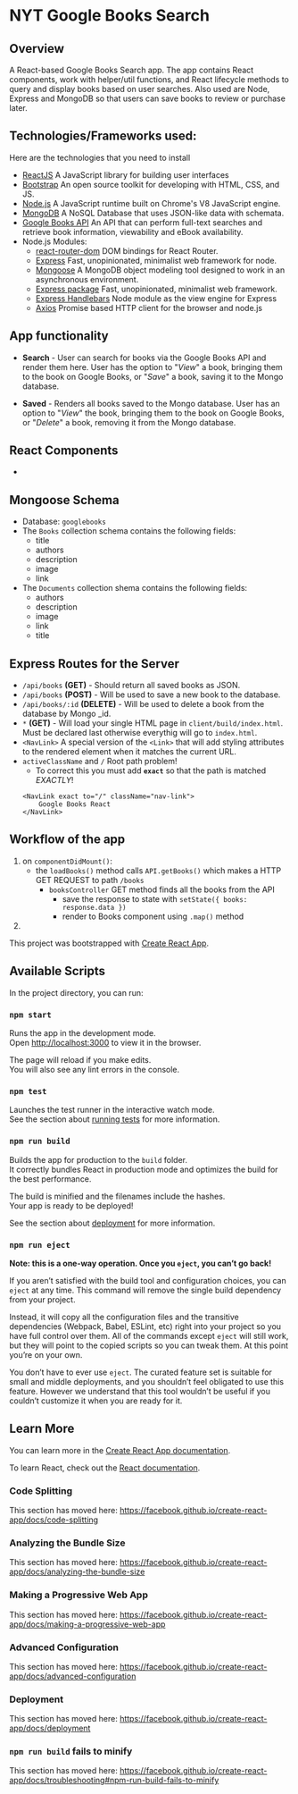 # NYT Google Books Search

## Overview
A React-based Google Books Search app. The app contains React components, work with helper/util functions, and React lifecycle methods to query and display books based on user searches. Also used are Node, Express and MongoDB so that users can save books to review or purchase later.

## Technologies/Frameworks used:
Here are the technologies that you need to install 
* [ReactJS](https://reactjs.org/) A JavaScript library for building user interfaces
* [Bootstrap](https://getbootstrap.com/) An open source toolkit for developing with HTML, CSS, and JS. 
* [Node.js](https://nodejs.org/en/) A JavaScript runtime built on Chrome's V8 JavaScript engine.
* [MongoDB](https://www.mongodb.com/) A NoSQL Database that uses JSON-like data with schemata.
* [Google Books API](https://developers.google.com/books/) An API that can perform full-text searches and retrieve book information, viewability and eBook availability.
* Node.js Modules:
    * [react-router-dom](https://www.npmjs.com/package/react-router-dom) DOM bindings for React Router.
    * [Express](https://www.npmjs.com/package/express) Fast, unopinionated, minimalist web framework for node.
    * [Mongoose](https://www.npmjs.com/package/mongoose) A MongoDB object modeling tool designed to work in an asynchronous environment.
    * [Express package](https://www.npmjs.com/package/express) Fast, unopinionated, minimalist web framework.
    * [Express Handlebars](https://www.npmjs.com/package/express-handlebars) Node module as the view engine for Express
    * [Axios](https://www.npmjs.com/package/axios) Promise based HTTP client for the browser and node.js

## App functionality
* **Search** - User can search for books via the Google Books API and render them here. User has the option to "*View*" a book, bringing them to the book on Google Books, or "*Save*" a book, saving it to the Mongo database.

* **Saved** - Renders all books saved to the Mongo database. User has an option to "*View*" the book, bringing them to the book on Google Books, or "*Delete*" a book, removing it from the Mongo database.

## React Components
* 

## Mongoose Schema
* Database: `googlebooks`
* The `Books` collection schema contains the following fields:
    * title
    * authors
    * description
    * image
    * link
* The `Documents` collection shema contains the following fields:
    * authors
    * description
    * image
    * link
    * title

## Express Routes for the Server
* `/api/books` **(GET)** - Should return all saved books as JSON.
* `/api/books` **(POST)** - Will be used to save a new book to the database.
* `/api/books/:id` **(DELETE)** - Will be used to delete a book from the database by Mongo _id.
* `*` **(GET)** - Will load your single HTML page in `client/build/index.html`. Must be declared last otherwise everythig will go to `index.html`.
* `<NavLink>` A special version of the `<Link>` that will add styling attributes to the rendered element when it matches the current URL.
* `activeClassName` and `/` Root path problem!
    * To correct this you must add **`exact`** so that the path is matched *EXACTLY*!
    ```
    <NavLink exact to="/" className="nav-link">
        Google Books React
    </NavLink>
    ```

## Workflow of the app
1. on `componentDidMount()`: 
    * the `loadBooks()` method calls `API.getBooks()` which makes a HTTP GET REQUEST to path `/books`
        * `booksController` GET method finds all the books from the API
            * save the response to state with `setState({ books: response.data })`
            * render to Books component using `.map()` method
2. 


This project was bootstrapped with [Create React App](https://github.com/facebook/create-react-app).

## Available Scripts

In the project directory, you can run:

### `npm start`

Runs the app in the development mode.<br>
Open [http://localhost:3000](http://localhost:3000) to view it in the browser.

The page will reload if you make edits.<br>
You will also see any lint errors in the console.

### `npm test`

Launches the test runner in the interactive watch mode.<br>
See the section about [running tests](https://facebook.github.io/create-react-app/docs/running-tests) for more information.

### `npm run build`

Builds the app for production to the `build` folder.<br>
It correctly bundles React in production mode and optimizes the build for the best performance.

The build is minified and the filenames include the hashes.<br>
Your app is ready to be deployed!

See the section about [deployment](https://facebook.github.io/create-react-app/docs/deployment) for more information.

### `npm run eject`

**Note: this is a one-way operation. Once you `eject`, you can’t go back!**

If you aren’t satisfied with the build tool and configuration choices, you can `eject` at any time. This command will remove the single build dependency from your project.

Instead, it will copy all the configuration files and the transitive dependencies (Webpack, Babel, ESLint, etc) right into your project so you have full control over them. All of the commands except `eject` will still work, but they will point to the copied scripts so you can tweak them. At this point you’re on your own.

You don’t have to ever use `eject`. The curated feature set is suitable for small and middle deployments, and you shouldn’t feel obligated to use this feature. However we understand that this tool wouldn’t be useful if you couldn’t customize it when you are ready for it.

## Learn More

You can learn more in the [Create React App documentation](https://facebook.github.io/create-react-app/docs/getting-started).

To learn React, check out the [React documentation](https://reactjs.org/).

### Code Splitting

This section has moved here: https://facebook.github.io/create-react-app/docs/code-splitting

### Analyzing the Bundle Size

This section has moved here: https://facebook.github.io/create-react-app/docs/analyzing-the-bundle-size

### Making a Progressive Web App

This section has moved here: https://facebook.github.io/create-react-app/docs/making-a-progressive-web-app

### Advanced Configuration

This section has moved here: https://facebook.github.io/create-react-app/docs/advanced-configuration

### Deployment

This section has moved here: https://facebook.github.io/create-react-app/docs/deployment

### `npm run build` fails to minify

This section has moved here: https://facebook.github.io/create-react-app/docs/troubleshooting#npm-run-build-fails-to-minify
